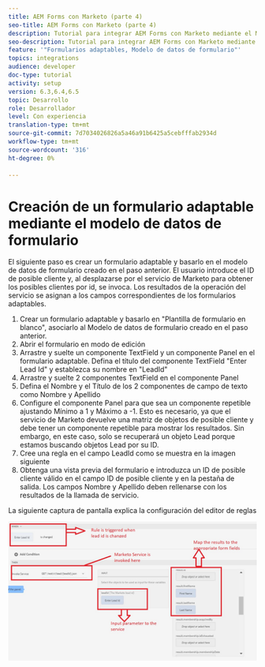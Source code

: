 ```yaml
---
title: AEM Forms con Marketo (parte 4)
seo-title: AEM Forms con Marketo (parte 4)
description: Tutorial para integrar AEM Forms con Marketo mediante el Modelo de datos de formulario de AEM Forms.
seo-description: Tutorial para integrar AEM Forms con Marketo mediante el Modelo de datos de formulario de AEM Forms.
feature: '"Formularios adaptables, Modelo de datos de formulario"'
topics: integrations
audience: developer
doc-type: tutorial
activity: setup
version: 6.3,6.4,6.5
topic: Desarrollo
role: Desarrollador
level: Con experiencia
translation-type: tm+mt
source-git-commit: 7d7034026826a5a46a91b6425a5cebfffab2934d
workflow-type: tm+mt
source-wordcount: '316'
ht-degree: 0%

---
```



# Creación de un formulario adaptable mediante el modelo de datos de formulario

El siguiente paso es crear un formulario adaptable y basarlo en el modelo de datos de formulario creado en el paso anterior.
El usuario introduce el ID de posible cliente y, al desplazarse por el servicio de Marketo para obtener los posibles clientes por id, se invoca. Los resultados de la operación del servicio se asignan a los campos correspondientes de los formularios adaptables.

1. Crear un formulario adaptable y basarlo en &quot;Plantilla de formulario en blanco&quot;, asociarlo al Modelo de datos de formulario creado en el paso anterior.
1. Abrir el formulario en modo de edición
1. Arrastre y suelte un componente TextField y un componente Panel en el formulario adaptable. Defina el título del componente TextField &quot;Enter Lead Id&quot; y establezca su nombre en &quot;LeadId&quot;
1. Arrastre y suelte 2 componentes TextField en el componente Panel
1. Defina el Nombre y el Título de los 2 componentes de campo de texto como Nombre y Apellido
1. Configure el componente Panel para que sea un componente repetible ajustando Mínimo a 1 y Máximo a -1. Esto es necesario, ya que el servicio de Marketo devuelve una matriz de objetos de posible cliente y debe tener un componente repetible para mostrar los resultados. Sin embargo, en este caso, solo se recuperará un objeto Lead porque estamos buscando objetos Lead por su ID.
1. Cree una regla en el campo LeadId como se muestra en la imagen siguiente
1. Obtenga una vista previa del formulario e introduzca un ID de posible cliente válido en el campo ID de posible cliente y en la pestaña de salida. Los campos Nombre y Apellido deben rellenarse con los resultados de la llamada de servicio.

La siguiente captura de pantalla explica la configuración del editor de reglas

![editor de reglas](assets/ruleeditor.jfif)
